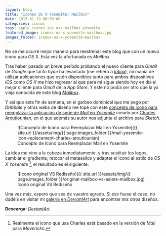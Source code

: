 ```yaml
---
layout: blog
title: "Iconos OS X Yosemite: Mailbox"
date: 2015-01-19 00:30:00
categories: iconos
tags: apple iconos ios osx mailbox yosemite
featured_image: iconos-os-x-yosemite-mailbox.jpg
images_folder: iconos-os-x-yosemite-mailbox
---
```

No se me ocurre mejor manera para reestrenar este blog que con un nuevo icono para *OS X*. Esta vez la afortunada es *Mailbox*.<Sigue Leyendo>

Tras haber pasado un breve período probando el nuevo cliente para *Gmail* de *Google* que tanto *hype* ha levantado (me refiero a [*Inbox*](http://www.google.com/inbox/)), mi manía de utilizar aplicaciones que estén disponibles tanto para ambos dispositivos *iOS* como *OS X* me hizo regresar al que para mí sigue siendo hoy en día el mejor cliente para *Gmail* de la *App Store*. Y este no podía ser otro que la ya vieja conocida de este blog [*Mailbox*](http://www.asiertejada.com/mailbox-para-mac-beta-ya-disponible/).

Y así que este fin de semana, en el garbeo dominical que me pego por *Dribbble* y otras webs de diseño me topé con este [concepto de icono para reemplazar la aplicación de serie de *Mail* en *Yosemite*](https://dribbble.com/shots/1855458-Mail-Yosemite-Icon-Replacement-Concept?list=users&offset=5) creado por [Charles Aroutiounian](https://dribbble.com/charlesaroutiounian), en el que además su autor nos adjunta el archivo para *Sketch*.

<figure markdown="1">
![Concepto de Icono para Reemplazar Mail en Yosemite]({{ site.url }}/assets/img/{{ page.images_folder }}/mail-yosemite-icon-replacement-charles-aroutiounian)
<figcaption>Concepto de Icono para Reemplazar Mail en Yosemite</figcaption>
</figure>

La idea me vino a la cabeza inmediatamente, y tras sustituir los logos, cambiar el gradiente, retocar el matasellos y adaptar el icono al estilo de *OS X Yosemite* [^1], el resultado es el siguiente:

[^1]: Realmente el icono que usa Charles está basado en la versión de *Mail* para *Mavericks*.

<figure markdown="1">
![Icono original VS Rediseño]({{ site.url }}/assets/img/{{ page.images_folder }}/original-mailbox-vs-asiers-mailbox.jpg)
<figcaption>Icono original VS Rediseño</figcaption>
</figure>

Una vez más, espero que sea de vuestro agrado. Si ese fuese el caso, no dudéis en visitar mi [galería en *DeviantArt*](http://ptt69bio.deviantart.com/gallery/) para encontrar mis otros diseños.

**Descarga:** [*DeviantArt*](http://ptt69bio.deviantart.com/art/OS-X-Yosemite-Mailbox-507868436)
